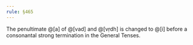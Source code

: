 ```yaml
---
rule: §465
---
```


The penultimate @[a] of @[vad] and @[vṛdh] is changed to @[i] before a consonantal strong termination in the General Tenses.